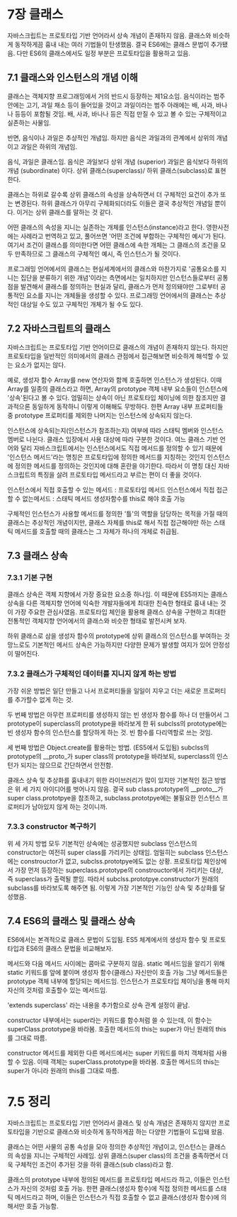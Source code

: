 
# 7장 클래스

자바스크립트는 프로토타입 기반 언어라서 상속 개념이 존재하지 않음. 클래스와 비슷하게 동작하게끔 흉내 내는 여러 기법들이 탄생했음. 결국 ES6에는 클래스 문법이 추가됐음. 다만 ES6의 클래스에서도 일정 부분은 프로토타입을 활용하고 있음.

## 7.1 클래스와 인스턴스의 개념 이해

클래스는 객체지향 프로그래밍에서 거의 반드시 등장하는 제1요소임. 
음식이라는 범주 안에는 고기, 과일 채소 등이 들어있을 것이고
과일이라는 범주 아래에는 배, 사과, 바나나 등등이 포함될 것임. 배, 사과, 바나나 등은 직접 만질 수 있고 볼 수 있는 구체적이고 실존하는 사물임.

반면, 음식이나 과일은 추상적인 개념임. 하지만 음식은 과일과의 관계에서 상위의 개념이고 과일은 하위의 개념임.

음식, 과일은 클래스임. 음식은 과일보다 상위 개념 (superior)
과일은 음식보다 하위의 개념 (subordinate) 이다.
상위 클래스(superclass)/ 하위 클래스(subclass)로 표현한다.

클래스는 하위로 갈수록 상위 클래스의 속성을 상속하면서 더 구체적인 요건이 추가 또는 변경된다.
하위 클래스가 아무리 구체화되더라도 이들은 결국 추상적인 개념일 뿐이다. 
이거는 상위 클래스를 말하는 것 같다.

어떤 클래스의 속성을 지니는 실존하는 개체를 인스턴스(instance)라고 한다.
영한사전에는 사례라고 번역하고 있고, 풀어쓰면 '어떤 조건에 부합하는 구체적인 예시'가 된다.
여기서 조건이 클래스를 의미한다면 어떤 클래스에 속한 개체는 그 클래스의 조건을 모두 만족하므로 그 클래스의 구체적인 예시, 즉 인스턴스가 될 것이다.

프로그래밍 언어에서의 클래스는 현실세계에서의 클래스와 마찬가지로 '공통요소를 지니는 집단을 분류하기 위한 개념'이라는 측면에서는 일치하지만 인스턴스들로부터 공통점을 발견해서 클래스를 정의하는 현실과 달리, 클래스가 먼저 정의돼야만 그로부터 공통적인 요소를 지니는 개체들을 생성할 수 있다.
프로그래밍 언어에서의 클래스는 추상적인 대상일 수도 있고 구체적인 개체가 될 수도 있다.


## 7.2 자바스크립트의 클래스

자바스크립트는 프로토타입 기반 언어이므로 클래스의 개념이 존재하지 않는다. 하지만 프로토타입을 일반적인 의미에서의
클래스 관점에서 접근해보면 비슷하게 해석할 수 있는 요소가 없지는 않다.

예로, 생성자 함수 Array를 new 연산자와 함께 호출하면 인스턴스가 생성된다. 이때 Array를 일종의 클래스라고 하면,
Array의 prototype 객체 내부 요소들이 인스턴스에 '상속'된다고 볼 수 있다.
엄밀히는 상속이 아닌 프로토타입 체이닝에 의한 참조지만 결과적으론 동일하게 동작하니 이렇게 이해해도 무방하다.
한편 Array 내부 프로퍼티들 중 prototype 프로퍼티를 제외한 나머지는 인스턴스에 상속되지 않는다.

인스턴스에 상속되는지(인스턴스가 참조하는지) 여부에 따라 스태틱 멤버와 인스턴스 멤버로 나뉜다. 
클래스 입장에서 사용 대상에 따라 구분한 것이다. 여느 클래스 기반 언어와 달리 자바스크립트에서는 인스턴스에서도 직접 메서드를 정의할 수 있기 때문에 '인스턴스 메서드'라는 명칭은 프로토타입에 정의한 메서드를 지칭하는 것인지
인스턴스에 정의한 메서드를 정의하는 것인지에 대해 혼란을 야기한다.
따라서 이 명칭 대신 자바스크립트의 특징을 살려 프로토타입 메서드라고 부르는 편이 더 좋을 것이다.

인스턴스에서 직접 호출할 수 있는 메서드 : 프로토타입 메서드
인스턴스에서 직접 접근할 수 없는메서드 : 스태틱 메서드 생성자함수를 this로 해야 호출 가능

구체적인 인스턴스가 사용할 메서드를 정의한 '틀'의 역할을 담당하는 목적을 가질 때의 클래스는 추상적인 개념이지만,
클래스 자체를 this로 해서 직접 접근해야만 하는 스태틱 메서드를 호출할 때의 클래스는 그 자체가 하나의 개체로 취급됨.

## 7.3 클래스 상속

### 7.3.1 기본 구현

클래스 상속은 객체 지향에서 가장 중요한 요소중 하나임. 이 때문에 ES5까지는 클래스 상속을 다른 객체지향 언어에 익숙한 개발자들에게 최대한 친숙한 형태로 흉내 내는 것이 가장 주요한 관심사였음.
프로토타입 체인을 활용해 클래스 상속을 구현하고 최대한 전통적인 객체지향 언어에서의 클래스와 비슷한 형태로 발전시켜 보자.

하위 클래스로 삼을 생성자 함수의 prototype에 상위 클래스의 인스턴스를 부여하는 것망느로도 기본적인 메서드 상속은 가능하지만 다양한 문제가 발생할 여지가 있어 안정성이 떨어진다.

### 7.3.2 클래스가 구체적인 데이터를 지니지 않게 하는 방법

가장 쉬운 방법은 일단 만들고 나서 프로퍼티들을 일일이 지우고 더는 새로운 프로퍼티를 추가할수 없게 하는 것.

두 번째 방법은 아무런 프로퍼티를 생성하지 않는 빈 생성자 함수를 하나 더 만들어서 그 prototype이 superclass의 prototype을 바라보게 한 뒤 subclss의 prototype에는 빈 생성자 함수의 인스턴스를 할당하게 하는 것.
빈 함수를 다리역할로 쓰는 것임.

세 번째 방법은 Object.create를 활용하는 방법. (ES5에서 도입됨)
subclss의 prototype의 __proto_가 super class의 prototype을 바라보되, superclass의 인스턴가 되지는 않으므로 간단하면서 안전함.

클래스 상속 및 추상화를 흉내내기 위한 라이브러리가 많이 있지만 기본적인 접근 방법은 위 세 가지 아이디어를 벗어나지 않음.
결국 sub class.prototype의 __proto__가 super class.prototpye을 참조하고,
subclass.prototpye에는 불필요한 인스턴스 프로퍼티가 남아있지 않게 하는 것이니까.

### 7.3.3 constructor 복구하기

위 세 가지 방법 모두 기본적인 상속에는 성공했지만 subclass 인스턴스의 constructor는 여전히 super class를 가리키는 상태임. 엄밀히는 subclass 인스턴스에는 constrouctor가 없고, subclss.prototpye에도 없는 상황.
프로토타입 체인상에서 가장 먼저 등장하는 superclass.prototype의 constrouctor에서 가리키는 대상, 즉 superclass가 출력될 뿐임.
따라서 subclss.prototpye.constructor가 원래의 subclass를 바라보도록 해주면 됨.
이렇게 가장 기본적인 기능인 상속 및 추상화를 달성했음.

## 7.4 ES6의 클래스 및 클래스 상속


ES6에서는 본격적으로 클래스 문법이 도입됨. ES5 체계에서의 생성자 함수 및 프로토타입과 ES6의 클래스 문법을 비교해보자.

메서드와 다음 메서드 사이에는 콤마로 구분하지 않음.
static 메서드임을 알리기 위해 static 키워드를 앞에 붙이며 생성자 함수(클래스) 자신만이 호출 가능
그냥 메서드들은 prototype 객체 내부에 할당되는 메서드임. 인스턴스가 프로토타입 체이닝을 통해 마치 자신의 것처럼 호출할수 있는 메서드임.

'extends superclass' 라는 내용을 추가함으로 상속 관계 설정이 끝남.

constructor 내부에서는 super라는 키워드를 함수처럼 쓸 수 있는데, 이 함수는 superClass.prototype을 바라봄.
호출한 메서드의 this는 super가 아닌 원래의 this를 그대로 따름.

constructor 메서드를 제외한 다른 메서드에서는 super 키워드를 마치 객체처럼 사용할 수 있음.
이때 객체는 superClass.prototype을 바라봄. 호출한 메서드의 this는 super가 아니라 원래의 this를 그대로 따름.

# 7.5 정리

자바스크립트는 프로토타입 기반 언어라서 클래스 및 상속 개념은 존재하지 않지만 프로토타입을 기반으로 클래스와 비슷하게 동작하게끔 하는 다양한 기법들이 도입돼 왔음.

클래스는 어떤 사물의 공통 속성을 모아 정의한 추상적인 개념이고, 인스턴스는 클래스의 속성을 지니는 구체적인 사례임.
상위 클래스(super class)의 조건을 충족하면서 더욱 구체적인 조건이 추가된 것을 하위 클래스(sub class)라고 함.

클래스의 prototype 내부에 정의된 메서드를 프로토타입 메서드라 하고, 이들은 인스턴스가 자신의 것처럼 호출 가능.
한편 클래스(생성자 함수)에 직접 정의한 메서드를 스태틱 메서드라고 하며, 이들은 인스턴스가 직접 호출할 수 없고 클래스(생성자 함수)에 의해서만 호출 가능함.


